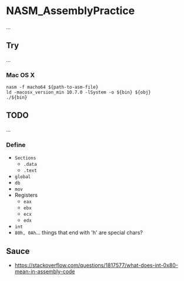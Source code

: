 # NASM_AssemblyPractice

...

## Try

...

### Mac OS X

```
nasm -f macho64 ${path-to-asm-file}
ld -macosx_version_min 10.7.0 -lSystem -o ${bin} ${obj}
./${bin}
```

## TODO

...

### Define

- `Sections`
  - `.data`
  - `.text`
- `global`
- `db`
- `mov`
- Registers
  - `eax`
  - `ebx`
  - `ecx`
  - `edx`
- `int`
- `80h, 0Ah`... things that end with 'h' are special chars?

## Sauce

- https://stackoverflow.com/questions/1817577/what-does-int-0x80-mean-in-assembly-code
